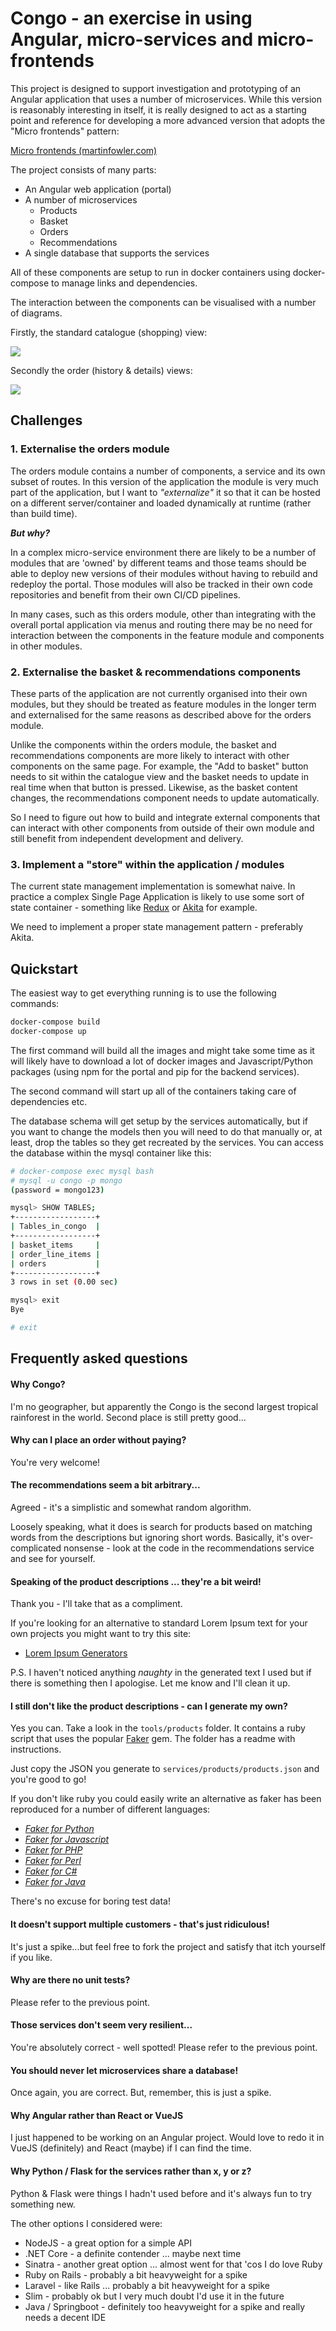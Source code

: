 # Congo - an exercise in using Angular, micro-services and micro-frontends

This project is designed to support investigation and prototyping of 
an Angular application that uses a number of microservices. While 
this version is reasonably interesting in itself, it is really 
designed to act as a starting point and reference for developing a 
more advanced version that adopts the "Micro frontends" pattern:

[Micro frontends (martinfowler.com)](https://martinfowler.com/articles/micro-frontends.html)

The project consists of many parts:

+ An Angular web application (portal)
+ A number of microservices
    + Products
    + Basket
    + Orders
    + Recommendations
+ A single database that supports the services

All of these components are setup to run in docker containers using
docker-compose to manage links and dependencies.

The interaction between the components can be visualised with a 
number of diagrams.

Firstly, the standard catalogue (shopping) view:

![](docs/catalogue.png)

Secondly the order (history & details) views:

![](docs/orders.png)


## Challenges

### 1. Externalise the orders module

The orders module contains a number of components, a service and its own subset of routes. In this version of the application the module is very much part of the application, but I want to _"externalize"_ it so that it can be hosted on a different server/container and loaded dynamically at runtime (rather than build time).

__*But why?*__

In a complex micro-service environment there are likely to be a number of modules that are 'owned' by different teams and those teams should be able to deploy new versions of their modules without having to rebuild and redeploy the portal. Those modules will also be tracked in their own code repositories and benefit from their own CI/CD pipelines.

In many cases, such as this orders module, other than integrating with the overall portal application via menus and routing there may be no need for interaction between the components in the feature module and components in other modules.

### 2. Externalise the basket & recommendations components

These parts of the application are not currently organised into their own modules, but they should be treated as feature modules in the
longer term and externalised for the same reasons as described above for the orders module.

Unlike the components within the orders module, the basket and recommendations components are more likely to interact with other components on the same page. For example, the "Add to basket" button needs to sit within the catalogue view and the basket needs to update in real time when that button is pressed. Likewise, as the basket content changes, the recommendations component needs to update automatically.

So I need to figure out how to build and integrate external components that can interact with other components from outside of their own module and still benefit from independent development and delivery.

### 3. Implement a "store" within the application / modules

The current state management implementation is somewhat naive. In practice a complex Single Page Application is likely to use some sort of state container - something like [Redux](https://redux.js.org/) or [Akita](https://netbasal.gitbook.io/akita/) for example.

We need to implement a proper state management pattern - preferably Akita.

## Quickstart

The easiest way to get everything running is to use the following commands:

```bash
docker-compose build
docker-compose up
```

The first command will build all the images and might take some time as it will likely have to download a lot of docker images and Javascript/Python packages (using npm for the portal and pip for the backend services).

The second command will start up all of the containers taking care of dependencies etc.

The database schema will get setup by the services automatically, but if you want to change the models then you will need to do that manually or, at least, drop the tables so they get recreated by the services. You can access the database within the mysql container like this:

```bash
# docker-compose exec mysql bash
# mysql -u congo -p mongo 
(password = mongo123)

mysql> SHOW TABLES;
+------------------+
| Tables_in_congo  |
+------------------+
| basket_items     |
| order_line_items |
| orders           |
+------------------+
3 rows in set (0.00 sec)

mysql> exit
Bye

# exit
```


## Frequently asked questions

#### Why Congo?

I'm no geographer, but apparently the Congo is the second largest tropical rainforest in the world. Second place is still pretty good...

#### Why can I place an order without paying?

You're very welcome!

#### The recommendations seem a bit arbitrary...

Agreed - it's a simplistic and somewhat random algorithm. 

Loosely speaking, what it does is search for products based on matching words from the descriptions but ignoring short words. Basically, it's over-complicated nonsense - look at the code in the recommendations service and see for yourself.

#### Speaking of the product descriptions ... they're a bit weird!

Thank you - I'll take that as a compliment. 

If you're looking for an alternative to standard Lorem Ipsum text for your own projects you might want to try this site:

+ [Lorem Ipsum Generators](https://loremipsum.io/ultimate-list-of-lorem-ipsum-generators/)

P.S. I haven't noticed anything _naughty_ in the generated text I used but if there is something then I apologise. Let me know and I'll clean it up.

#### I still don't like the product descriptions - can I generate my own?

Yes you can. Take a look in the `tools/products` folder. It contains a ruby script that uses the popular [Faker](https://github.com/faker-ruby/faker) gem. The folder has a readme with instructions.

Just copy the JSON you generate to `services/products/products.json` and you're good to go!

If you don't like ruby you could easily write an alternative as faker has been reproduced for a number of different languages:

+ _[Faker for Python](https://faker.readthedocs.io/en/stable/)_
+ _[Faker for Javascript](http://marak.github.io/faker.js/)_
+ _[Faker for PHP](https://github.com/fzaninotto/Faker)_
+ _[Faker for Perl](https://metacpan.org/pod/Data::Faker)_
+ _[Faker for C#](https://github.com/oriches/faker-cs)_
+ _[Faker for Java](https://github.com/DiUS/java-faker)_

There's no excuse for boring test data!

#### It doesn't support multiple customers - that's just ridiculous!

It's just a spike...but feel free to fork the project and satisfy that itch yourself if you like.

#### Why are there no unit tests?

Please refer to the previous point.

#### Those services don't seem very resilient...

You're absolutely correct - well spotted! Please refer to the previous point.

#### You should never let microservices share a database!

Once again, you are correct. But, remember, this is just a spike.

#### Why Angular rather than React or VueJS

I just happened to be working on an Angular project. Would love to redo it in VueJS (definitely) and React (maybe) if I can find the time.

#### Why Python / Flask for the services rather than x, y or z?

Python & Flask were things I hadn't used before and it's always fun to try something new. 

The other options I considered were:

+ NodeJS - a great option for a simple API
+ .NET Core - a definite contender ... maybe next time
+ Sinatra - another great option ... almost went for that 'cos I do love Ruby
+ Ruby on Rails - probably a bit heavyweight for a spike
+ Laravel - like Rails ... probably a bit heavyweight for a spike
+ Slim - probably ok but I very much doubt I'd use it in the future
+ Java / Springboot - definitely too heavyweight for a spike and really needs a decent IDE
